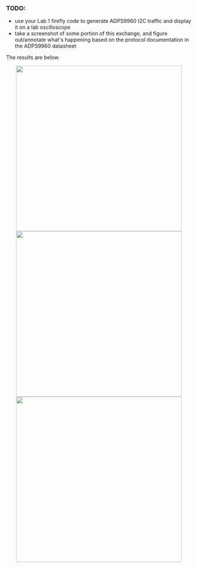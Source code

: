 ### TODO:

- use your Lab 1 firefly code to generate ADPS9960 I2C traffic and display it on a lab oscilloscope
- take a screenshot of some portion of this exchange, and figure out/annotate what's happening based on the protocol documentation in the ADPS9960 datasheet 

The results are below.

<div align=center>
<img src="https://github.com/lihzhao14/ese5190_lab2B_part1-10/tree/main/05_i2c_traffic/image/1.jpg" width="450">  
</div>

<div align=center>
<img src="https://github.com/lihzhao14/ese5190_lab2B_part1-10/tree/main/05_i2c_traffic/image/2.jpg" width="450">  
</div>

<div align=center>
<img src="https://github.com/lihzhao14/ese5190_lab2B_part1-10/tree/main/05_i2c_traffic/image/3.jpg" width="450">  
</div>
